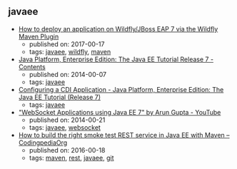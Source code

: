 javaee 
---
* [How to deploy an application on Wildfly/JBoss EAP 7 via the Wildfly Maven Plugin](http://www.codingpedia.org/ama/how-to-deploy-an-application-on-wildfly-or-jboss-eap-7-via-the-wildfly-maven-plugin)
    * published on: 2017-00-17
    * tags: [javaee](../tags/javaee.md), [wildfly](../tags/wildfly.md), [maven](../tags/maven.md)
* [Java Platform, Enterprise Edition: The Java EE Tutorial Release 7 - Contents](https://docs.oracle.com/javaee/7/tutorial/)
    * published on: 2014-00-07
    * tags: [javaee](../tags/javaee.md)
* [Configuring a CDI Application - Java Platform, Enterprise Edition: The Java EE Tutorial (Release 7)](https://docs.oracle.com/javaee/7/tutorial/cdi-basic013.htm)
    * tags: [javaee](../tags/javaee.md)
* ["WebSocket Applications using Java EE 7" by Arun Gupta - YouTube](https://www.youtube.com/watch?v=lbANLOUFe58)
    * published on: 2014-00-21
    * tags: [javaee](../tags/javaee.md), [websocket](../tags/websocket.md)
* [How to build the right smoke test REST service in Java EE with Maven – CodingpediaOrg](http://www.codingpedia.org/ama/how-to-build-the-right-smoke-test-rest-service-in-java-ee-with-maven)
    * published on: 2016-00-18
    * tags: [maven](../tags/maven.md), [rest](../tags/rest.md), [javaee](../tags/javaee.md), [git](../tags/git.md)

